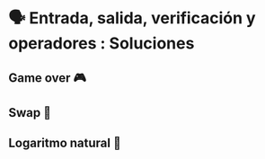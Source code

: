 # 🗣️ Entrada, salida, verificación y operadores : Soluciones

## Game over 🎮

<script src="https://gist.github.com/sivanahamer/b9919f44913380730a9b6e6b62fb0ec4.js?file=game_over.py"></script>

## Swap 🔀

<script src="https://gist.github.com/sivanahamer/b9919f44913380730a9b6e6b62fb0ec4.js?file=swap.py"></script>

## Logaritmo natural 🔢

<script src="https://gist.github.com/sivanahamer/b9919f44913380730a9b6e6b62fb0ec4.js?file=logaritmo.py"></script>

## 
